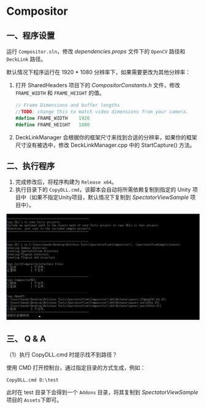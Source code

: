 # Compositor

## 一、程序设置

运行 `Compositor.sln`，修改 *dependencies.props* 文件下的 `OpenCV` 路径和 `DeckLink` 路径。

默认情况下程序运行在 1920 * 1080 分辨率下，如果需要更改为其他分辨率：

1. 打开 SharedHeaders 项目下的 *CompositorConstants.h* 文件，修改 `FRAME_WIDTH` 和 `FRAME_HEIGHT` 的值。

   ```c#
   // Frame Dimensions and buffer lengths
   //TODO: change this to match video dimensions from your camera.
   #define FRAME_WIDTH    1920
   #define FRAME_HEIGHT   1080
   ```

2. DeckLinkManager 会根据你的框架尺寸来找到合适的分辨率，如果你的框架尺寸没有被选中，修改 DeckLinkManager.cpp 中的 StartCapture() 方法。

## 二、执行程序

1. 完成修改后，将程序构建为 `Release x64`。
2. 执行目录下的 `CopyDLL.cmd`，该脚本会自动将所需依赖复制到指定的 Unity 项目中（如果不指定Unity项目，默认情况下复制到 *SpectatorViewSample* 项目中）。

![](../DocumentationImages/20181124100730.png)

## 三、 Q & A

（1）执行 CopyDLL.cmd 时提示找不到路径？

使用 CMD 打开控制台，通过指定目录的方式生成，例如：

```
CopyDLL.cmd D:\test
```

此时在 test 目录下会得到一个 `Addons` 目录，将其复制到 *SpectatorViewSample* 项目的 `Assets`下即可。